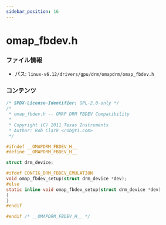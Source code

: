 ```yaml
---
sidebar_position: 16
---
```

# omap_fbdev.h

### ファイル情報

- パス: `linux-v6.12/drivers/gpu/drm/omapdrm/omap_fbdev.h`

### コンテンツ

```h
/* SPDX-License-Identifier: GPL-2.0-only */
/*
 * omap_fbdev.h -- OMAP DRM FBDEV Compatibility
 *
 * Copyright (C) 2011 Texas Instruments
 * Author: Rob Clark <rob@ti.com>
 */

#ifndef __OMAPDRM_FBDEV_H__
#define __OMAPDRM_FBDEV_H__

struct drm_device;

#ifdef CONFIG_DRM_FBDEV_EMULATION
void omap_fbdev_setup(struct drm_device *dev);
#else
static inline void omap_fbdev_setup(struct drm_device *dev)
{
}
#endif

#endif /* __OMAPDRM_FBDEV_H__ */

```
